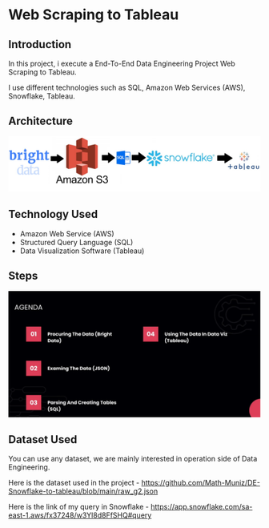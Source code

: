 # Web Scraping to Tableau

## Introduction 
In this project, i execute a End-To-End Data Engineering Project Web Scraping to Tableau.

I use different technologies such as SQL, Amazon Web Services (AWS), Snowflake, Tableau.

## Architecture 
<img src="Architecture.jpg">

## Technology Used
- Amazon Web Service (AWS)
- Structured Query Language (SQL)
- Data Visualization Software (Tableau)

## Steps

<img src="Agenda.jpg">


## Dataset Used
You can use any dataset, we are mainly interested in operation side of Data Engineering.

Here is the dataset used in the project - https://github.com/Math-Muniz/DE-Snowflake-to-tableau/blob/main/raw_g2.json


Here is the link of my query in Snowflake - https://app.snowflake.com/sa-east-1.aws/fx37248/w3Yl8d8FfSHQ#query
